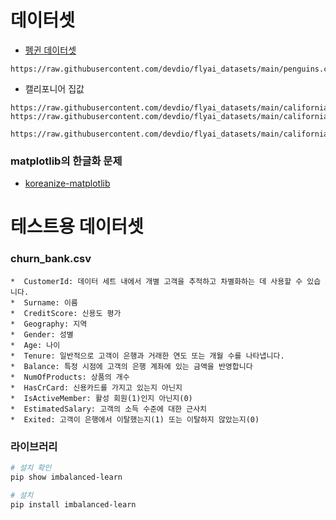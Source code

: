 # 데이터셋

- [펭귄 데이터셋](https://raw.githubusercontent.com/devdio/flyai_datasets/main/penguins.csv)
```
https://raw.githubusercontent.com/devdio/flyai_datasets/main/penguins.csv
```
- 캘리포니어 집값
```
https://raw.githubusercontent.com/devdio/flyai_datasets/main/california_housing_train.csv
https://raw.githubusercontent.com/devdio/flyai_datasets/main/california_housing_test.csv
```
```
https://raw.githubusercontent.com/devdio/flyai_datasets/main/california_housing_test.csv
```

### matplotlib의 한글화 문제
- [koreanize-matplotlib](https://github.com/ychoi-kr/koreanize-matplotlib)

# 테스트용 데이터셋


### churn_bank.csv
```
*  CustomerId: 데이터 세트 내에서 개별 고객을 추적하고 차별화하는 데 사용할 수 있습니다.
*  Surname: 이름
*  CreditScore: 신용도 평가
*  Geography: 지역
*  Gender: 성별
*  Age: 나이
*  Tenure: 일반적으로 고객이 은행과 거래한 연도 또는 개월 수를 나타냅니다.
*  Balance: 특정 시점에 고객의 은행 계좌에 있는 금액을 반영합니다
*  NumOfProducts: 상품의 개수
*  HasCrCard: 신용카드를 가지고 있는지 아닌지 
*  IsActiveMember: 활성 회원(1)인지 아닌지(0)
*  EstimatedSalary: 고객의 소득 수준에 대한 근사치
*  Exited: 고객이 은행에서 이탈했는지(1) 또는 이탈하지 않았는지(0)
```

### 라이브러리
```sh
# 설치 확인
pip show imbalanced-learn

# 설치
pip install imbalanced-learn
```
